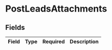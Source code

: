 # PostLeadsAttachments


## Fields

| Field       | Type        | Required    | Description |
| ----------- | ----------- | ----------- | ----------- |